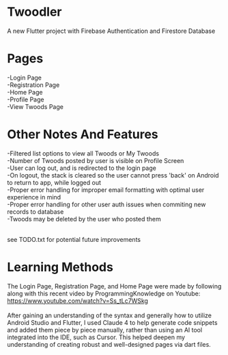 # Twoodler

A new Flutter project with Firebase Authentication and Firestore Database

# Pages

-Login Page<br>
-Registration Page<br>
-Home Page<br>
-Profile Page<br>
-View Twoods Page<br>

# Other Notes And Features

-Filtered list options to view all Twoods or My Twoods<br>
-Number of Twoods posted by user is visible on Profile Screen<br>
-User can log out, and is redirected to the login page<br>
-On logout, the stack is cleared so the user cannot press 'back' on Android to return to app, while logged out<br>
-Proper error handling for improper email formatting with optimal user experience in mind<br>
-Proper error handling for other user auth issues when commiting new records to database<br>
-Twoods may be deleted by the user who posted them<br><br>

see TODO.txt for potential future improvements

# Learning Methods
The Login Page, Registration Page, and Home Page were made by following along with this recent video
by ProgrammingKnowledge on Youtube: https://www.youtube.com/watch?v=Ss_tLc7WSkg <br> <br>
After gaining an understanding of the syntax and generally how to utilize Android Studio and Flutter,
I used Claude 4 to help generate code snippets and added them piece by piece manually, rather than
using an AI tool integrated into the IDE, such as Cursor. This helped deepen my understanding of creating
robust and well-designed pages via dart files.